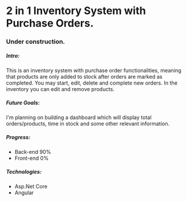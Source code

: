 # 2 in 1 Inventory System with Purchase Orders.

### Under construction.

##### Intro:

This is an inventory system with purchase order functionalities, meaning that products are only added to stock after orders are marked as completed. You may start, edit, delete and complete new orders. In the inventory you can edit and remove products.

##### Future Goals:

I'm planning on building a dashboard which will display total orders/products, time in stock and some other relevant information.

##### Progress:

* Back-end 90%
* Front-end 0%

##### Technologies:

* Asp.Net Core
* Angular
